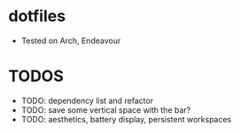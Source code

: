 # dotfiles
* Tested on Arch, Endeavour

# TODOS
* TODO: dependency list and refactor
* TODO: save some vertical space with the bar?
* TODO: aesthetics, battery display, persistent workspaces

